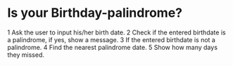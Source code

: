# Is your Birthday-palindrome?

1 Ask the user to input his/her birth date.
2 Check if the entered birthdate is a palindrome, if yes, show a message.
3 If the entered birthdate is not a palindrome.
4 Find the nearest palindrome date.
5 Show how many days they missed.
